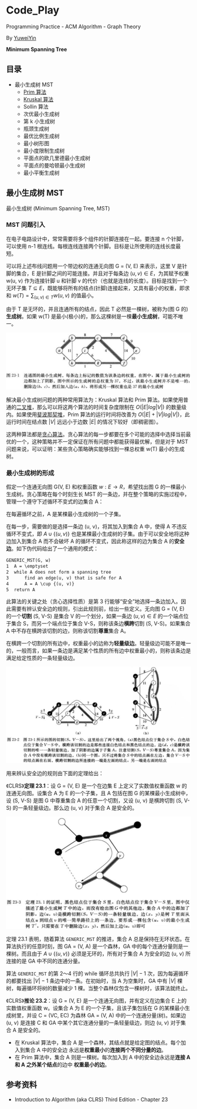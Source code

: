 # Code_Play

Programming Practice - ACM Algorithm - Graph Theory

By [YuweiYin](https://github.com/YuweiYin)

**Minimum Spanning Tree**

## 目录

- 最小生成树 MST
	- [Prim 算法](./mst-prim.py)
	- [Kruskal 算法](./mst-kruskal.py)
	- Sollin 算法
	- 次优最小生成树
	- 第 k 小生成树
	- 瓶颈生成树
	- 最优比例生成树
	- 最小树形图
	- 最小度限制生成树
	- 平面点的欧几里德最小生成树
	- 平面点的曼哈顿最小生成树
	- 最小平衡生成树

## 最小生成树 MST

最小生成树 (Minimum Spanning Tree, MST)

### MST 问题引入

在电子电路设计中，常常需要将多个组件的针脚连接在一起。要连接 n 个针脚，可以使用 n-1 根连线。每根连线连接两个针脚。目标是让所使用的连线长度最短。

可以将上述布线问题用一个带边权的连通无向图 G = (V, E) 来表示，这里 V 是针脚的集合，E 是针脚之间的可能连接。并且对于每条边 $(u, v) \in E$，为其赋予权重 w(u, v) 作为连接针脚 u 和针脚 v 的代价（也就是连线的长度）。目标是找到一个无环子集 $T \subseteq E$，既能够将所有的结点(针脚)连接起来，又具有最小的权重，即求和 $w(T) = \sum_{(u, v) \in T} w(u, v)$ 的值最小。

由于 T 是无环的，并且连通所有的结点，因此 T 必然是一棵树，被称为(图 G 的)**生成树**。如果 w(T) 是最小(极小)的，那么这棵树是一棵**最小生成树**，可能不唯一。

![mst-1](./img/mst-1.png)

解决最小生成树问题的两种常用算法为：Kruskal 算法和 Prim 算法。如果使用普通的[二叉堆](../../data-structure/heap-priority-queue.py)，那么可以将这两个算法的时间复杂度限制在 $O(|E| log |V|)$ 的数量级内。如果使用[斐波那契堆](../../data-structure/fibonacci-heap.py)，Prim 算法的运行时间将改善为 $O(|E| + |V| log |V|)$，此运行时间在结点数 $|V|$ 远远小于边数 $|E|$ 的情况下较好（即稠密图）。

这两种算法都是[贪心算法](../../greedy_algorithm/)。贪心算法的每一步都要在多个可能的选择中选择当前最优的一个，这种策略并不一定保证在所有问题中都能获得最优解，但是对于 MST 问题来说，可以证明：某些贪心策略确实能够找到一棵总权重 w(T) 最小的生成树。

### 最小生成树的形成

假定一个连通无向图 G(V, E) 和权重函数 $w: E \rightarrow R$，希望找出图 G 的一棵最小生成树。贪心策略在每个时刻生长 MST 的一条边，并在整个策略的实施过程中，管理一个遵守下述循环不变式的边集合 A：

在每遍循环之前，A 是某棵最小生成树的一个子集。

在每一步，需要做的是选择一条边 (u, v)，将其加入到集合 A 中，使得 A 不违反循环不变式，即 $A \cup \{(u, v)\}$ 也是某棵最小生成树的子集。由于可以安全地将这种边加入到集合 A 而不会破坏 A 的循环不变式，因此称这样的边为集合 A 的**安全边**。如下伪代码给出了一个通用的模式：

```
GENERIC_MST(G, w)
1  A = \emptyset
2  while A does not form a spanning tree
3      find an edge(u, v) that is safe for A
4      A = A \cup {(u, v)}
5  return A
```

此算法的关键之处（贪心选择性质）是第 3 行能够“安全”地选择一条边加入。因此需要有辨认安全边的规则，引出此规则前，给出一些定义。无向图 G = (V, E) 的一个**切割** (S, V-S) 是集合 V 的一个划分，如果一条边 $(u, v) \in E$ 的一个端点位于集合 S，而另一个端点位于集合 V-S，则称该条边**横跨**切割 (S, V-S)。如果集合 A 中不存在横跨该切割的边，则称该切割**尊重**集合 A。

在横跨一个切割的所有边中，权重最小的边称为**轻量级边**。轻量级边可能不是唯一的，一般而言，如果一条边是满足某个性质的所有边中权重最小的，则称该条边是满足给定性质的一条轻量级边。

![mst-2](./img/mst-2.png)

用来辨认安全边的规则由下面的定理给出：

《CLRS》**定理 23.1**：设 G = (V, E) 是一个在边集 E 上定义了实数值权重函数 w 的连通无向图。设集合 A 为 E 的一个子集，且 A 包括在图 G 的某棵最小生成树中，设 (S, V-S) 是图 G 中尊重集合 A 的任意一个切割，又设 (u, v) 是横跨切割 (S, V-S) 的一条轻量级边。那么边 (u, v) 对于集合 A 是安全的。

![mst-3](./img/mst-3.png)

定理 23.1 表明，随着算法 `GENERIC_MST` 的推进，集合 A 总是保持在无环状态。在算法执行的任意时刻，图 GA = (V, A) 是一个森林，GA 中的每个连通分量则是一棵树。而且由于 $A \cup \{(u, v)\}$ 必须是无环的，所有对于集合 A 为安全的边 (u, v) 所连接的是 GA 中不同的连通分量。

算法 `GENERIC_MST` 的第 2～4 行的 while 循环总共执行 $|V| - 1$ 次，因为每遍循环的都要找出 $|V| - 1$ 条边中的一条。在初始时，当 A 为空集时，GA 中有 $|V|$ 棵树，每遍循环将树的数量减少 1 棵。当整个森林仅包含一棵树时，该算法就终止。

《CLRS》**推论 23.2**：设 G = (V, E) 是一个连通无向图，并有定义在边集合 E 上的实数值权重函数 w。设集合 A 为 E 的一个子集，且该子集包括在 G 的某棵最小生成树里，并设 C = (VC, EC) 为森林 GA = (V, A) 中的一个连通分量(树)。如果边 (u, v) 是连接 C 和 GA 中某个其它连通分量的一条轻量级边，则边 (u, v) 对于集合 A 是安全的。

- 在 Kruskal 算法中，集合 A 是一个森林，其结点就是给定图的结点。每个加入到集合 A 中的安全边 永远是**权重最小**的**连接两个不同分量的边**。
- 在 Prim 算法中，集合 A 则是一棵树。每次加入到 A 中的安全边永远是**连接 A 和 A 之外某个结点**的边中 **权重最小的边**。

## 参考资料

- Introduction to Algorithm (aka CLRS) Third Edition - Chapter 23
